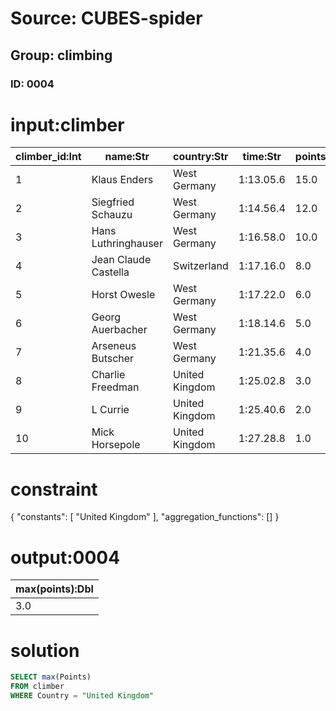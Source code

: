 # Source: CUBES-spider
## Group: climbing
### ID: 0004

# input:climber

| climber_id:Int | name:Str | country:Str | time:Str | points:Dbl | mountain_id:Int |
|---|---|---|---|---|---|
| 1 | Klaus Enders | West Germany | 1:13.05.6 | 15.0 | 1 |
| 2 | Siegfried Schauzu | West Germany | 1:14.56.4 | 12.0 | 1 |
| 3 | Hans Luthringhauser | West Germany | 1:16.58.0 | 10.0 | 2 |
| 4 | Jean Claude Castella | Switzerland | 1:17.16.0 | 8.0 | 2 |
| 5 | Horst Owesle | West Germany | 1:17.22.0 | 6.0 | 2 |
| 6 | Georg Auerbacher | West Germany | 1:18.14.6 | 5.0 | 3 |
| 7 | Arseneus Butscher | West Germany | 1:21.35.6 | 4.0 | 5 |
| 8 | Charlie Freedman | United Kingdom | 1:25.02.8 | 3.0 | 5 |
| 9 | L Currie | United Kingdom | 1:25.40.6 | 2.0 | 7 |
| 10 | Mick Horsepole | United Kingdom | 1:27.28.8 | 1.0 | 7 |

# constraint

{
  "constants": [
    "United Kingdom"
  ],
  "aggregation_functions": []
}

# output:0004

| max(points):Dbl |
|---|
| 3.0 |

# solution

```sql
SELECT max(Points)
FROM climber
WHERE Country = "United Kingdom"
```
